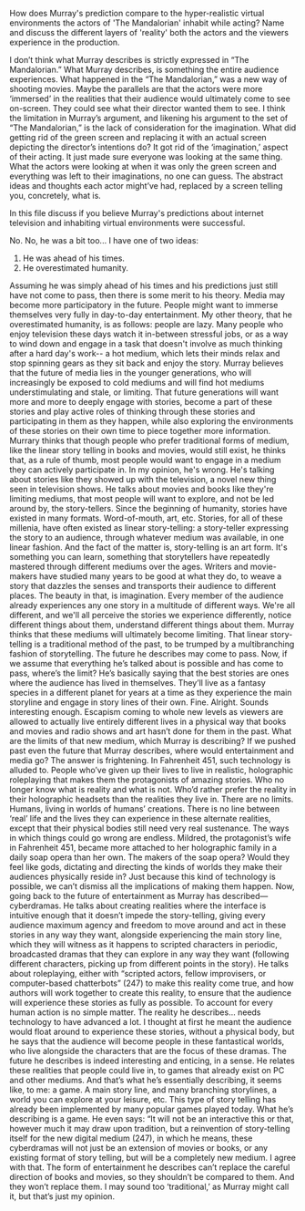 How does Murray's prediction compare to the hyper-realistic virtual environments the actors of 'The Mandalorian' inhabit while acting? Name and discuss the different layers of 'reality' both the actors and the viewers experience in the production.

I don’t think what Murray describes is strictly expressed in “The Mandalorian.” What Murray describes, is something the entire audience experiences. What happened in the “The Mandalorian,” was a new way of shooting movies. Maybe the parallels are that the actors were more ‘immersed’ in the realities that their audience would ultimately come to see on-screen. They could see what their director wanted them to see. I think the limitation in Murray’s argument, and likening his argument to the set of “The Mandalorian,” is the lack of consideration for the imagination. What did getting rid of the green screen and replacing it with an actual screen depicting the director’s intentions do? It got rid of the ‘imagination,’ aspect of their acting. It just made sure everyone was looking at the same thing. What the actors were looking at when it was only the green screen and everything was left to their imaginations, no one can guess. The abstract ideas and thoughts each actor might’ve had, replaced by a screen telling you, concretely, what is.

In this file discuss if you believe Murray's predictions about internet television and inhabiting virtual environments were successful.

No.
No, he was a bit too... I have one of two ideas:
1) He was ahead of his times.
2) He overestimated humanity.

Assuming he was simply ahead of his times and his predictions just still have not come to pass, then there is some merit to his theory. Media may become more participatory in the future. People might want to immerse themselves very fully in day-to-day entertainment.
My other theory, that he overestimated humanity, is as follows: people are lazy. Many people who enjoy television these days watch it in-between stressful jobs, or as a way to wind down and engage in a task that doesn't involve as much thinking after a hard day's work-- a hot medium, which lets their minds relax and stop spinning gears as they sit back and enjoy the story. Murray believes that the future of media lies in the younger generations, who will increasingly be exposed to cold mediums and will find hot mediums understimulating and stale, or limiting. That future generations will want more and more to deeply engage with stories, become a part of these stories and play active roles of thinking through these stories and participating in them as they happen, while also exploring the environments of these stories on their own time to piece together more information. Murrary thinks that though people who prefer traditional forms of medium, like the linear story telling in books and movies, would still exist, he thinks that, as a rule of thumb, most people would want to engage in a medium they can actively participate in.
In my opinion, he's wrong.
He's talking about stories like they showed up with the television, a novel new thing seen in television shows. He talks about movies and books like they're limiting mediums, that most people will want to explore, and not be led around by, the story-tellers. Since the beginning of humanity, stories have existed in many formats. Word-of-mouth, art, etc. Stories, for all of these millenia, have often existed as linear story-telling: a story-teller expressing the story to an audience, through whatever medium was available, in one linear fashion. And the fact of the matter is, story-telling is an art form. It's something you can learn, something that storytellers have repeatedly mastered through different mediums over the ages. Writers and movie-makers have studied many years to be good at what they do, to weave a story that dazzles the senses and transports their audience to different places. The beauty in that, is imagination. Every member of the audience already experiences any one story in a multitude of different ways. We're all different, and we'll all perceive the stories we experience differently, notice different things about them, understand different things about them.
Murray thinks that these mediums will ultimately become limiting. That linear story-telling is a traditional method of the past, to be trumped by a multibranching fashion of storytelling. The future he describes may come to pass. Now, if we assume that everything he’s talked about is possible and has come to pass, where’s the limit? He’s basically saying that the best stories are ones where the audience has lived in themselves. They’ll live as a fantasy species in a different planet for years at a time as they experience the main storyline and engage in story lines of their own. Fine. Alright. Sounds interesting enough. Escapism coming to whole new levels as viewers are allowed to actually live entirely different lives in a physical way that books and movies and radio shows and art hasn’t done for them in the past. What are the limits of that new medium, which Murray is describing? If we pushed past even the future that Murray describes, where would entertainment and media go?
The answer is frightening. In Fahrenheit 451, such technology is alluded to. People who’ve given up their lives to live in realistic, holographic roleplaying that makes them the protagonists of amazing stories. Who no longer know what is reality and what is not. Who’d rather prefer the reality in their holographic headsets than the realities they live in. There are no limits. Humans, living in worlds of humans’ creations. There is no line between ‘real’ life and the lives they can experience in these alternate realities, except that their physical bodies still need very real sustenance. The ways in which things could go wrong are endless. Mildred, the protagonist’s wife in Fahrenheit 451, became more attached to her holographic family in a daily soap opera than her own. The makers of the soap opera? Would they feel like gods, dictating and directing the kinds of worlds they make their audiences physically reside in?
Just because this kind of technology is possible, we can’t dismiss all the implications of making them happen.
Now, going back to the future of entertainment as Murray has described— cyberdramas. He talks about creating realities where the interface is intuitive enough that it doesn’t impede the story-telling, giving every audience maximum agency and freedom to move around and act in these stories in any way they want, alongside experiencing the main story line, which they will witness as it happens to scripted characters in periodic, broadcasted dramas that they can explore in any way they want (following different characters, picking up from different points in the story). He talks about roleplaying, either with “scripted actors, fellow improvisers, or computer-based chatterbots” (247) to make this reality come true, and how authors will work together to create this reality, to ensure that the audience will experience these stories as fully as possible. To account for every human action is no simple matter. The reality he describes… needs technology to have advanced a lot. I thought at first he meant the audience would float around to experience these stories, without a physical body, but he says that the audience will become people in these fantastical worlds, who live alongside the characters that are the focus of these dramas. The future he describes is indeed interesting and enticing, in a sense.
He relates these realities that people could live in, to games that already exist on PC and other mediums. And that’s what he’s essentially describing, it seems like, to me: a game. A main story line, and many branching storylines, a world you can explore at your leisure, etc. This type of story telling has already been implemented by many popular games played today. What he’s describing is a game. He even says: “It will not be an interactive this or that, however much it may draw upon tradition, but a reinvention of story-telling itself for the new digital medium (247), in which he means, these cyberdramas will not just be an extension of movies or books, or any existing format of story telling, but will be a completely new medium. I agree with that. The form of entertainment he describes can’t replace the careful direction of books and movies, so they shouldn’t be compared to them. And they won’t replace them. I may sound too ‘traditional,’ as Murray might call it, but that’s just my opinion.
